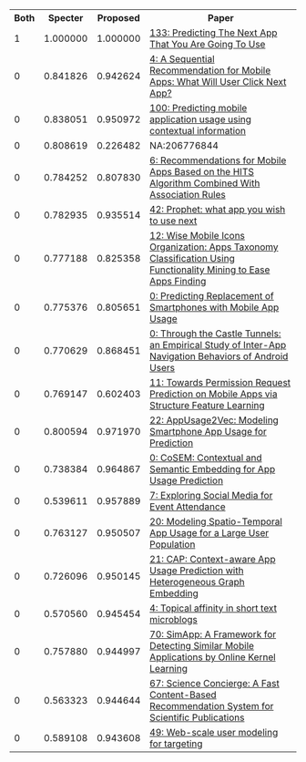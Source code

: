 <html><table><tr>
<th>Both</th>
<th>Specter</th>
<th>Proposed</th>
<th>Paper</th>
</tr>
<tr>
<td>1</td>
<td>1.000000</td>
<td>1.000000</td>
<td><a href="https://www.semanticscholar.org/paper/490a67903240f2fdb6272d8c3430f4fb3cb2eb4d">133: Predicting The Next App That You Are Going To Use</a></td>
</tr>
<tr>
<td>0</td>
<td>0.841826</td>
<td>0.942624</td>
<td><a href="https://www.semanticscholar.org/paper/1bf507a6c7eb069ef64c8f1a137c0bac97c4bbbd">4: A Sequential Recommendation for Mobile Apps: What Will User Click Next App?</a></td>
</tr>
<tr>
<td>0</td>
<td>0.838051</td>
<td>0.950972</td>
<td><a href="https://www.semanticscholar.org/paper/5aa0d728699eb2dde17cd8355c2b704f196a0c43">100: Predicting mobile application usage using contextual information</a></td>
</tr>
<tr>
<td>0</td>
<td>0.808619</td>
<td>0.226482</td>
<td>NA:206776844</td>
</tr>
<tr>
<td>0</td>
<td>0.784252</td>
<td>0.807830</td>
<td><a href="https://www.semanticscholar.org/paper/ea892a7a01f247c81fe487a8099d84a531a24b38">6: Recommendations for Mobile Apps Based on the HITS Algorithm Combined With Association Rules</a></td>
</tr>
<tr>
<td>0</td>
<td>0.782935</td>
<td>0.935514</td>
<td><a href="https://www.semanticscholar.org/paper/93adcae8c21b61d7c0d5ef0a3c1748def3fd808c">42: Prophet: what app you wish to use next</a></td>
</tr>
<tr>
<td>0</td>
<td>0.777188</td>
<td>0.825358</td>
<td><a href="https://www.semanticscholar.org/paper/5a3dac7a91d4babc1be0916e8bad840dec5e8619">12: Wise Mobile Icons Organization: Apps Taxonomy Classification Using Functionality Mining to Ease Apps Finding</a></td>
</tr>
<tr>
<td>0</td>
<td>0.775376</td>
<td>0.805651</td>
<td><a href="https://www.semanticscholar.org/paper/0599b3a925aef652d5177c862a4fd4dd369091bc">0: Predicting Replacement of Smartphones with Mobile App Usage</a></td>
</tr>
<tr>
<td>0</td>
<td>0.770629</td>
<td>0.868451</td>
<td><a href="https://www.semanticscholar.org/paper/42595612a2814bd0f36c4732405e2ced82d28931">0: Through the Castle Tunnels: an Empirical Study of Inter-App Navigation Behaviors of Android Users</a></td>
</tr>
<tr>
<td>0</td>
<td>0.769147</td>
<td>0.602403</td>
<td><a href="https://www.semanticscholar.org/paper/ad5f48d2de7403817af88aed5bdf24f2247991a8">11: Towards Permission Request Prediction on Mobile Apps via Structure Feature Learning</a></td>
</tr>
<tr>
<td>0</td>
<td>0.800594</td>
<td>0.971970</td>
<td><a href="https://www.semanticscholar.org/paper/6b332758ffd937da6f0c9008d2d91aabba84b4f8">22: AppUsage2Vec: Modeling Smartphone App Usage for Prediction</a></td>
</tr>
<tr>
<td>0</td>
<td>0.738384</td>
<td>0.964867</td>
<td><a href="https://www.semanticscholar.org/paper/e15aa41b62acc689bd65b069209d6255975512f0">0: CoSEM: Contextual and Semantic Embedding for App Usage Prediction</a></td>
</tr>
<tr>
<td>0</td>
<td>0.539611</td>
<td>0.957889</td>
<td><a href="https://www.semanticscholar.org/paper/70bf90edc606977202b5843ab11b7e41336f9fbb">7: Exploring Social Media for Event Attendance</a></td>
</tr>
<tr>
<td>0</td>
<td>0.763127</td>
<td>0.950507</td>
<td><a href="https://www.semanticscholar.org/paper/4447c42b03ed933a8d361f8fee6f0096a1dda9e8">20: Modeling Spatio-Temporal App Usage for a Large User Population</a></td>
</tr>
<tr>
<td>0</td>
<td>0.726096</td>
<td>0.950145</td>
<td><a href="https://www.semanticscholar.org/paper/5cb700db182b8b22bd9f5cc13b0d342b0ccc8a39">21: CAP: Context-aware App Usage Prediction with Heterogeneous Graph Embedding</a></td>
</tr>
<tr>
<td>0</td>
<td>0.570560</td>
<td>0.945454</td>
<td><a href="https://www.semanticscholar.org/paper/80ce5287fa8b7b9f972c065f30030fa2b1e90af4">4: Topical affinity in short text microblogs</a></td>
</tr>
<tr>
<td>0</td>
<td>0.757880</td>
<td>0.944997</td>
<td><a href="https://www.semanticscholar.org/paper/8c5c728bb26c39f71272f4380f991e4446f781be">70: SimApp: A Framework for Detecting Similar Mobile Applications by Online Kernel Learning</a></td>
</tr>
<tr>
<td>0</td>
<td>0.563323</td>
<td>0.944644</td>
<td><a href="https://www.semanticscholar.org/paper/70d9caf8c21a51b76fa15bd94660349b94430c92">67: Science Concierge: A Fast Content-Based Recommendation System for Scientific Publications</a></td>
</tr>
<tr>
<td>0</td>
<td>0.589108</td>
<td>0.943608</td>
<td><a href="https://www.semanticscholar.org/paper/e326e12cbfe9d84d037331baa57c43f1dd99bd63">49: Web-scale user modeling for targeting</a></td>
</tr>
</table></html>
